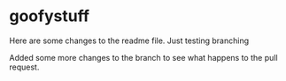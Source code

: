 # goofystuff

Here are some changes to the readme file.
Just testing branching

Added some more changes to the branch to see what happens to the pull request.
